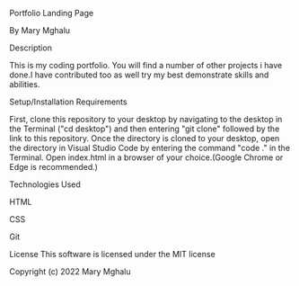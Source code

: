 Portfolio Landing Page

By Mary Mghalu

Description

This is my coding portfolio. You will find a number of other projects i have done.I have contributed too as well try my best demonstrate skills and abilities.

Setup/Installation Requirements

First, clone this repository to your desktop by navigating to the desktop in the Terminal ("cd desktop") and then entering "git clone" followed by the link to this repository.
Once the directory is cloned to your desktop, open the directory in Visual Studio Code by entering the command "code ." in the Terminal.
Open index.html in a browser of your choice.(Google Chrome or Edge is recommended.)


Technologies Used

HTML

CSS

Git

License
This software is licensed under the MIT license

Copyright (c) 2022 Mary Mghalu
